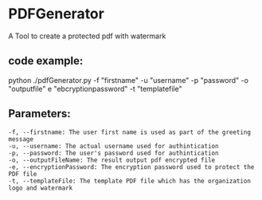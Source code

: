 # PDFGenerator
A Tool to create a protected pdf with watermark

## code example:

python ./pdfGenerator.py -f "firstname" -u "username" -p "password" -o "outputfile" e "ebcryptionpassword" -t "templatefile" 

## Parameters:
```
-f, --firstname: The user first name is used as part of the greeting message
-u, --username: The actual username used for authintication
-p, --password: The user's password used for authintication
-o, --outputFileName: The result output pdf encrypted file
-e, --encryptionPassword: The encryption password used to protect the PDF file
-t, --templateFile: The template PDF file which has the organization logo and watermark
```
